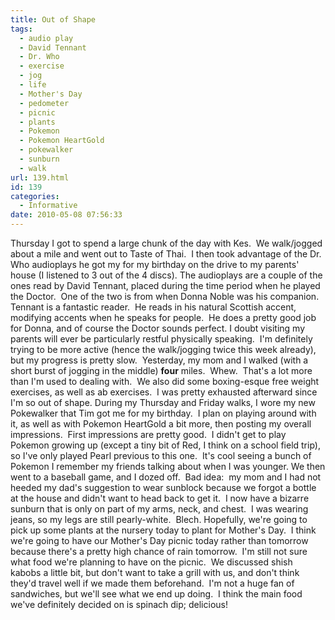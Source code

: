 ```yaml
---
title: Out of Shape
tags:
  - audio play
  - David Tennant
  - Dr. Who
  - exercise
  - jog
  - life
  - Mother's Day
  - pedometer
  - picnic
  - plants
  - Pokemon
  - Pokemon HeartGold
  - pokewalker
  - sunburn
  - walk
url: 139.html
id: 139
categories:
  - Informative
date: 2010-05-08 07:56:33
---
```


Thursday I got to spend a large chunk of the day with Kes.  We walk/jogged about a mile and went out to Taste of Thai.  I then took advantage of the Dr. Who audioplays he got my for my birthday on the drive to my parents' house (I listened to 3 out of the 4 discs). The audioplays are a couple of the ones read by David Tennant, placed during the time period when he played the Doctor.  One of the two is from when Donna Noble was his companion. Tennant is a fantastic reader.  He reads in his natural Scottish accent, modifying accents when he speaks for people.  He does a pretty good job for Donna, and of course the Doctor sounds perfect. I doubt visiting my parents will ever be particularly restful physically speaking.  I'm definitely trying to be more active (hence the walk/jogging twice this week already), but my progress is pretty slow.  Yesterday, my mom and I walked (with a short burst of jogging in the middle) **four** miles.  Whew.  That's a lot more than I'm used to dealing with.  We also did some boxing-esque free weight exercises, as well as ab exercises.  I was pretty exhausted afterward since I'm so out of shape. During my Thursday and Friday walks, I wore my new Pokewalker that Tim got me for my birthday.  I plan on playing around with it, as well as with Pokemon HeartGold a bit more, then posting my overall impressions.  First impressions are pretty good.  I didn't get to play Pokemon growing up (except a tiny bit of Red, I think on a school field trip), so I've only played Pearl previous to this one.  It's cool seeing a bunch of Pokemon I remember my friends talking about when I was younger. We then went to a baseball game, and I dozed off.  Bad idea:  my mom and I had not heeded my dad's suggestion to wear sunblock because we forgot a bottle at the house and didn't want to head back to get it.  I now have a bizarre sunburn that is only on part of my arms, neck, and chest.  I was wearing jeans, so my legs are still pearly-white.  Blech. Hopefully, we're going to pick up some plants at the nursery today to plant for Mother's Day.  I think we're going to have our Mother's Day picnic today rather than tomorrow because there's a pretty high chance of rain tomorrow.  I'm still not sure what food we're planning to have on the picnic.  We discussed shish kabobs a little bit, but don't want to take a grill with us, and don't think they'd travel well if we made them beforehand.  I'm not a huge fan of sandwiches, but we'll see what we end up doing.  I think the main food we've definitely decided on is spinach dip; delicious!